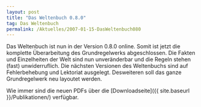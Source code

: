 ```yaml
---
layout: post
title: "Das Weltenbuch 0.8.0"
tag: Das Weltenbuch
permalink: /Aktuelles/2007-01-15-DasWeltenbuch080
---
```


Das Weltenbuch ist nun in der Version 0.8.0 online. Somit ist jetzt die komplette Überarbeitung des Grundregelwerks abgeschlossen. Die Fakten und Einzelheiten der Welt sind nun unveränderbar und die Regeln stehen (fast) unwiderruflich. Die nächsten Versionen des Weltenbuchs sind auf Fehlerbehebung und Lektoriat ausgelegt. Desweiteren soll das ganze Grundregelwerk neu layoutet werden.

Wie immer sind die neuen PDFs über die [Downloadseite]({{ site.baseurl }}/Publikationen/) verfügbar.
